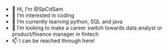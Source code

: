 - 👋 Hi, I’m @SpCdSam
- 👀 I’m interested in coding 
- 🌱 I’m currently learning python, SQL and java
- 💞️ I’m looking to make a career switch towards data analyst or product/finance manager in fintech
- 📫 I can be reached through here!

<!---
SpCdSam/SpCdSam is a ✨ special ✨ repository because its `README.md` (this file) appears on your GitHub profile.
You can click the Preview link to take a look at your changes.
--->
